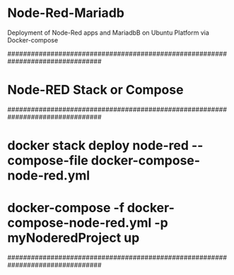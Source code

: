 # Node-Red-Mariadb
 Deployment of Node-Red apps and MariadbB on Ubuntu Platform via Docker-compose

 ################################################################################
# Node-RED Stack or Compose
################################################################################
# docker stack deploy node-red --compose-file docker-compose-node-red.yml
# docker-compose -f docker-compose-node-red.yml -p myNoderedProject up
################################################################################
